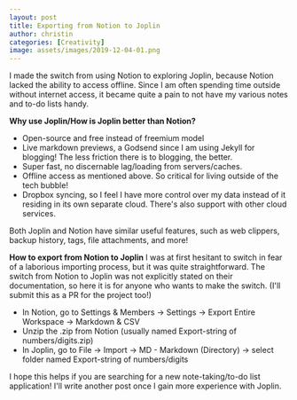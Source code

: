 ```yaml
---
layout: post
title: Exporting from Notion to Joplin
author: christin
categories: [Creativity]
image: assets/images/2019-12-04-01.png
---
```


I made the switch from using Notion to exploring Joplin, because Notion lacked the ability to access offline. Since I am often spending time outside without internet access, it became quite a pain to not have my various notes and to-do lists handy.

**Why use Joplin/How is Joplin better than Notion?**
* Open-source and free instead of freemium model
* Live markdown previews, a Godsend since I am using Jekyll for blogging! The less friction there is to blogging, the better.
* Super fast, no discernable lag/loading from servers/caches.
* Offline access as mentioned above. So critical for living outside of the tech bubble!
* Dropbox syncing, so I feel I have more control over my data instead of it residing in its own separate cloud. There's also support with other cloud services.

Both Joplin and Notion have similar useful features, such as web clippers, backup history, tags, file attachments, and more!

**How to export from Notion to Joplin**
I was at first hesitant to switch in fear of a laborious importing process, but it was quite straightforward. The switch from Notion to Joplin was not explicitly stated on their documentation, so here it is for anyone who wants to make the switch. (I'll submit this as a PR for the project too!)
* In Notion, go to Settings & Members -> Settings -> Export Entire Workspace -> Markdown & CSV
* Unzip the .zip from Notion (usually named Export-string of numbers/digits.zip)
* In Joplin, go to File -> Import -> MD - Markdown (Directory) -> select folder named Export-string of numbers/digits

I hope this helps if you are searching for a new note-taking/to-do list application! I'll write another post once I gain more experience with Joplin.





